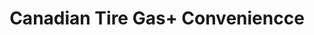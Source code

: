 ---
title: "Canadian Tire Gas+ Conveniencce"
url: /king-city/canadian-tire-gas-conveniencce/
shop: convenience
---